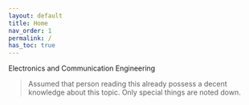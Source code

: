 ```yaml
---
layout: default
title: Home
nav_order: 1
permalink: /
has_toc: true
---
```



Electronics and Communication Engineering

> Assumed that person reading this already possess a decent knowledge about this topic. Only special things are noted down.